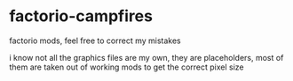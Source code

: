 # factorio-campfires
factorio mods, feel free to correct my mistakes


i know not all the graphics files are my own, they are placeholders, most of them are taken out of working mods to get the correct pixel size
